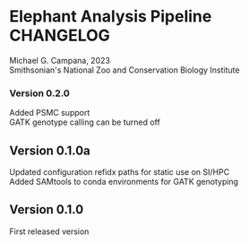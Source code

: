 # Elephant Analysis Pipeline CHANGELOG  

Michael G. Campana, 2023  
Smithsonian's National Zoo and Conservation Biology Institute  

### Version 0.2.0  
Added PSMC support  
GATK genotype calling can be turned off  

## Version 0.1.0a  
Updated configuration refidx paths for static use on SI/HPC  
Added SAMtools to conda environments for GATK genotyping  

## Version 0.1.0  
First released version  
